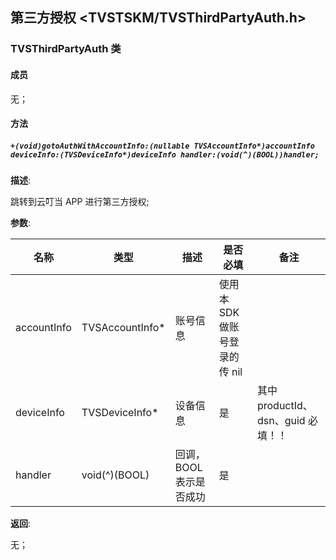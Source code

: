 ## 第三方授权 <TVSTSKM/TVSThirdPartyAuth.h>

### TVSThirdPartyAuth 类

#### 成员

 无；

#### 方法

##### `+(void)gotoAuthWithAccountInfo:(nullable TVSAccountInfo*)accountInfo deviceInfo:(TVSDeviceInfo*)deviceInfo handler:(void(^)(BOOL))handler;`

  **描述**:

  跳转到云叮当 APP 进行第三方授权;

  **参数**:

  | 名称 | 类型 | 描述 | 是否必填 | 备注 |
  | ------ | ------ | ------ | ------ | ------ |
  | accountInfo | TVSAccountInfo* | 账号信息 | 使用本 SDK 做账号登录的传 nil |  |
  | deviceInfo | TVSDeviceInfo* | 设备信息 | 是 | 其中 productId、dsn、guid 必填！！ |
  | handler | void(^)(BOOL) | 回调，BOOL 表示是否成功 | 是 |  |

  **返回**:

  无；
